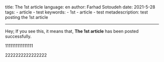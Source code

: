
title: The 1st article
language: en
author: Farhad Sotoudeh
date: 2021-5-28
tags:
    - article
    - test
keywords:
    - 1st
    - article
    - test
metadescription: test posting the 1st article

---

Hey; If you see this, it means that, **The 1st article** has been posted successfully.

1111111111111111

2222222222222222
